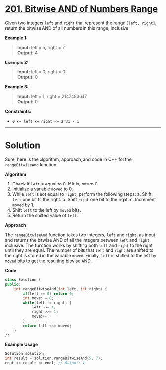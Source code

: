 # [201. Bitwise AND of Numbers Range](https://leetcode.com/problems/bitwise-and-of-numbers-range/)

Given two integers `left` and `right` that represent the range `[left, right]`, return the bitwise AND of all numbers in this range, inclusive.

**Example 1:**

>**Input:** left = 5, right = 7<br>
**Output:** 4

**Example 2:**

>**Input:** left = 0, right = 0<br>
**Output:** 0

**Example 3:**

>**Input:** left = 1, right = 2147483647<br>
**Output:** 0
 

**Constraints:**

- `0 <= left <= right <= 2^31 - 1`
---
# Solution
Sure, here is the algorithm, approach, and code in C++ for the `rangeBitwiseAnd` function:

**Algorithm**

1. Check if `left` is equal to 0. If it is, return 0.
2. Initialize a variable `moved` to 0.
3. While `left` is not equal to `right`, perform the following steps:
    a. Shift `left` one bit to the right.
    b. Shift `right` one bit to the right.
    c. Increment `moved` by 1.
4. Shift `left` to the left by `moved` bits.
5. Return the shifted value of `left`.

**Approach**

The `rangeBitwiseAnd` function takes two integers, `left` and `right`, as input and returns the bitwise AND of all the integers between `left` and `right`, inclusive. The function works by shifting both `left` and `right` to the right until they are equal. The number of bits that `left` and `right` are shifted to the right is stored in the variable `moved`. Finally, `left` is shifted to the left by `moved` bits to get the resulting bitwise AND.

**Code**

```c++
class Solution {
public:
    int rangeBitwiseAnd(int left, int right) {
        if(left == 0) return 0;
        int moved = 0;
        while(left != right) {
            left >>= 1;
            right >>= 1;
            moved++;
        }
        return left <<= moved;
    }
};
```

**Example Usage**

```c++
Solution solution;
int result = solution.rangeBitwiseAnd(5, 7);
cout << result << endl; // Output: 4
```